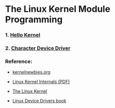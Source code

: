 # The Linux Kernel Module Programming 

### 1. [Hello Kernel](https://github.com/danghai/Kernel/tree/master/hello_kernel)

### 2. [Character Device Driver](https://github.com/danghai/Kernel/tree/master/character_device_driver)

### Reference:

* [kernelnewbies.org](https://kernelnewbies.org/)

* [Linux Kernel Internals (PDF)](http://www.tldp.org/LDP/lki/lki.pdf)

* [The Linux Kernel](http://www.tldp.org/LDP/tlk/tlk.html)

* [Linux Device Drivers book](https://www.amazon.com/Linux-Device-Drivers-Jonathan-Corbet/dp/0596005903/ref=sr_1_1?ie=UTF8&qid=1504716428&sr=8-1&keywords=linux+device+drivers+3rd+edition)



